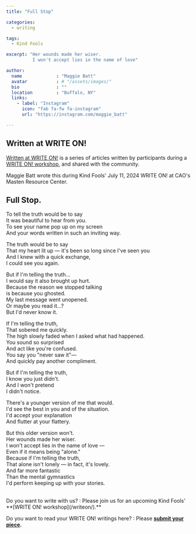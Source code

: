 ```yaml
---
title: "Full Stop"

categories:
  - writing

tags:
  - Kind Fools

excerpt: "Her wounds made her wiser.
          I won't accept lies in the name of love"

author:
  name             : "Maggie Batt"
  avatar           : # "/assets/images/"
  bio              : ""
  location         : "Buffalo, NY"
  links:
    - label: "Instagram"
      icon: "fab fa-fw fa-instagram"
      url: "https://instagram.com/maggie_batt"

---
```


## Written at WRITE ON!

[Written at WRITE ON!](/writtenat/) is a series of articles written
by participants during a [WRITE ON! workshop](/writeon),
and shared with the community.

Maggie Batt wrote this during Kind Fools' July 11, 2024 WRITE ON!
at CAO's Masten Resource Center.

## Full Stop.

To tell the truth would be to say<br>
It was beautiful to hear from you.<br>
To see your name pop up on my screen<br>
And your words written in such an inviting way.

The truth would be to say<br>
That my heart lit up — it's been so long since I've seen you<br>
And I knew with a quick exchange,<br>
I could see you again.

But if I'm telling the truth...<br>
I would say it also brought up hurt.<br>
Because the reason we stopped talking<br>
is because you ghosted.<br>
My last message went unopened.<br>
Or maybe you read it...?<br>
But I'd never know it.

If I'm telling the truth,<br>
That sobered me quickly.<br>
The high slowly faded when I asked what had happened.<br>
You sound so surprised <br>
And act like you're confused.<br>
You say you "never saw it"—<br>
And quickly pay another compliment.

But if I'm telling the truth,<br>
I know you just didn't.<br>
And I won't pretend<br>
I didn't notice.

There's a younger version of me that would.<br>
I'd see the best in you and of the situation.<br>
I'd accept your explanation<br>
And flutter at your flattery.

But this older version won't.<br>
Her wounds made her wiser.<br>
I won't accept lies in the name of love —<br>
Even if it means being "alone."<br>
Because if I'm telling the truth, <br>
That alone isn't lonely — in fact, it's lovely.<br>
And far more fantastic<br>
Than the mental gymnastics <br>
I'd perform keeping up with your stories.

<br>
Do you want to write with us?
:    Please join us for an upcoming Kind Fools' **[WRITE ON! workshop](/writeon/).**

Do you want to read your WRITE ON! writings here?
: Please **[submit your piece](/submit/).**


